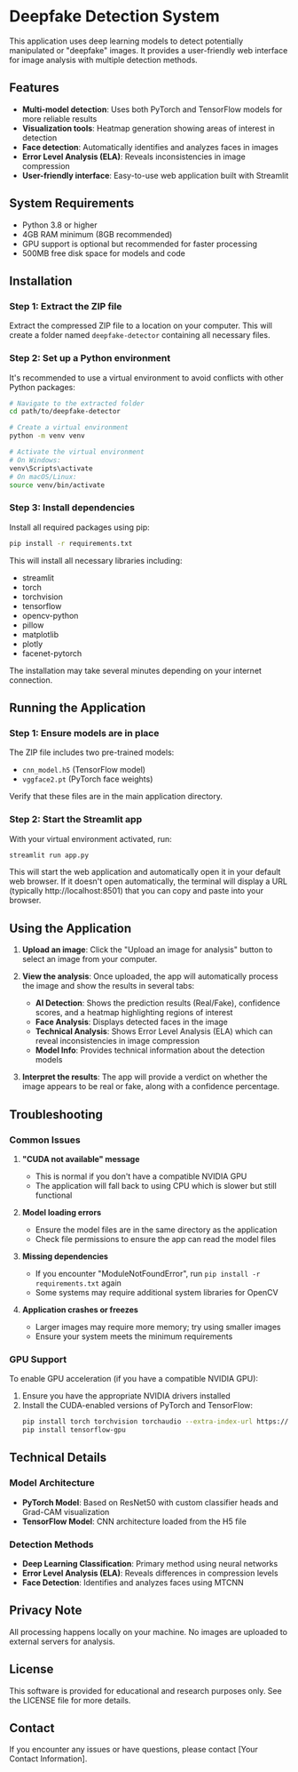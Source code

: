 # Deepfake Detection System

This application uses deep learning models to detect potentially manipulated or "deepfake" images. It provides a user-friendly web interface for image analysis with multiple detection methods.

## Features

- **Multi-model detection**: Uses both PyTorch and TensorFlow models for more reliable results
- **Visualization tools**: Heatmap generation showing areas of interest in detection
- **Face detection**: Automatically identifies and analyzes faces in images
- **Error Level Analysis (ELA)**: Reveals inconsistencies in image compression
- **User-friendly interface**: Easy-to-use web application built with Streamlit

## System Requirements

- Python 3.8 or higher
- 4GB RAM minimum (8GB recommended)
- GPU support is optional but recommended for faster processing
- 500MB free disk space for models and code

## Installation

### Step 1: Extract the ZIP file

Extract the compressed ZIP file to a location on your computer. This will create a folder named `deepfake-detector` containing all necessary files.

### Step 2: Set up a Python environment

It's recommended to use a virtual environment to avoid conflicts with other Python packages:

```bash
# Navigate to the extracted folder
cd path/to/deepfake-detector

# Create a virtual environment
python -m venv venv

# Activate the virtual environment
# On Windows:
venv\Scripts\activate
# On macOS/Linux:
source venv/bin/activate
```

### Step 3: Install dependencies

Install all required packages using pip:

```bash
pip install -r requirements.txt
```

This will install all necessary libraries including:
- streamlit
- torch
- torchvision
- tensorflow
- opencv-python
- pillow
- matplotlib
- plotly
- facenet-pytorch

The installation may take several minutes depending on your internet connection.

## Running the Application

### Step 1: Ensure models are in place

The ZIP file includes two pre-trained models:
- `cnn_model.h5` (TensorFlow model)
- `vggface2.pt` (PyTorch face weights)

Verify that these files are in the main application directory.

### Step 2: Start the Streamlit app

With your virtual environment activated, run:

```bash
streamlit run app.py
```

This will start the web application and automatically open it in your default web browser. If it doesn't open automatically, the terminal will display a URL (typically http://localhost:8501) that you can copy and paste into your browser.

## Using the Application

1. **Upload an image**: Click the "Upload an image for analysis" button to select an image from your computer.

2. **View the analysis**: Once uploaded, the app will automatically process the image and show the results in several tabs:

   - **AI Detection**: Shows the prediction results (Real/Fake), confidence scores, and a heatmap highlighting regions of interest
   - **Face Analysis**: Displays detected faces in the image
   - **Technical Analysis**: Shows Error Level Analysis (ELA) which can reveal inconsistencies in image compression
   - **Model Info**: Provides technical information about the detection models

3. **Interpret the results**: The app will provide a verdict on whether the image appears to be real or fake, along with a confidence percentage.

## Troubleshooting

### Common Issues

1. **"CUDA not available" message**
   - This is normal if you don't have a compatible NVIDIA GPU
   - The application will fall back to using CPU which is slower but still functional

2. **Model loading errors**
   - Ensure the model files are in the same directory as the application
   - Check file permissions to ensure the app can read the model files

3. **Missing dependencies**
   - If you encounter "ModuleNotFoundError", run `pip install -r requirements.txt` again
   - Some systems may require additional system libraries for OpenCV

4. **Application crashes or freezes**
   - Larger images may require more memory; try using smaller images
   - Ensure your system meets the minimum requirements

### GPU Support

To enable GPU acceleration (if you have a compatible NVIDIA GPU):

1. Ensure you have the appropriate NVIDIA drivers installed
2. Install the CUDA-enabled versions of PyTorch and TensorFlow:
   ```bash
   pip install torch torchvision torchaudio --extra-index-url https://download.pytorch.org/whl/cu117
   pip install tensorflow-gpu
   ```

## Technical Details

### Model Architecture

- **PyTorch Model**: Based on ResNet50 with custom classifier heads and Grad-CAM visualization
- **TensorFlow Model**: CNN architecture loaded from the H5 file

### Detection Methods

- **Deep Learning Classification**: Primary method using neural networks
- **Error Level Analysis (ELA)**: Reveals differences in compression levels
- **Face Detection**: Identifies and analyzes faces using MTCNN

## Privacy Note

All processing happens locally on your machine. No images are uploaded to external servers for analysis.

## License

This software is provided for educational and research purposes only. See the LICENSE file for more details.

## Contact

If you encounter any issues or have questions, please contact [Your Contact Information].

